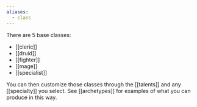 ```yaml
---
aliases:
  - class
---
```


There are 5 base classes:

* [[cleric]]
* [[druid]]
* [[fighter]]
* [[mage]]
* [[specialist]]

You can then customize those classes through the [[talents]] and any [[specialty]] you select.  See [[archetypes]] for examples of what you can produce in this way.
